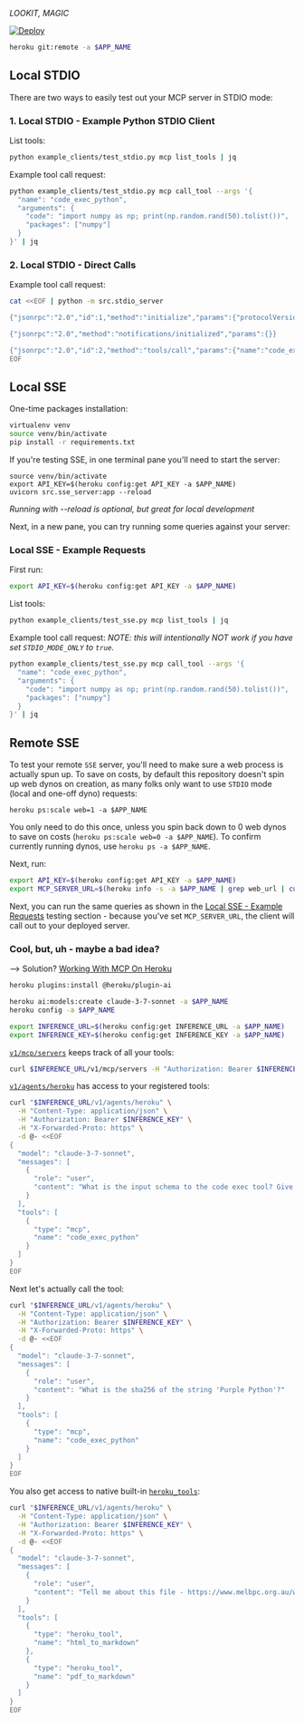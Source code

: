 *LOOKIT, MAGIC*

[![Deploy](https://www.herokucdn.com/deploy/button.svg)](https://www.heroku.com/deploy?template=https://github.com/heroku/mcp-code-exec-python)
```bash
heroku git:remote -a $APP_NAME
```

## Local STDIO
There are two ways to easily test out your MCP server in STDIO mode:

### 1. Local STDIO - Example Python STDIO Client
List tools:
```bash
python example_clients/test_stdio.py mcp list_tools | jq
```

Example tool call request:
```bash
python example_clients/test_stdio.py mcp call_tool --args '{
  "name": "code_exec_python",
  "arguments": {
    "code": "import numpy as np; print(np.random.rand(50).tolist())",
    "packages": ["numpy"]
  }
}' | jq
```

### 2. Local STDIO - Direct Calls
Example tool call request:
```bash
cat <<EOF | python -m src.stdio_server

{"jsonrpc":"2.0","id":1,"method":"initialize","params":{"protocolVersion":"0.1.0","capabilities":{},"clientInfo":{"name":"test","version":"1.0.0"}}}

{"jsonrpc":"2.0","method":"notifications/initialized","params":{}}

{"jsonrpc":"2.0","id":2,"method":"tools/call","params":{"name":"code_exec_python","arguments":{"code":"import numpy as np; print(np.random.rand(50).tolist())","packages":["numpy"]}}}
EOF
```


## Local SSE
One-time packages installation:
```bash
virtualenv venv
source venv/bin/activate
pip install -r requirements.txt
```

If you're testing SSE, in one terminal pane you'll need to start the server:
```
source venv/bin/activate
export API_KEY=$(heroku config:get API_KEY -a $APP_NAME)
uvicorn src.sse_server:app --reload
```
*Running with --reload is optional, but great for local development*

Next, in a new pane, you can try running some queries against your server:
### Local SSE - Example Requests
First run:
```bash
export API_KEY=$(heroku config:get API_KEY -a $APP_NAME)
```

List tools:
```bash
python example_clients/test_sse.py mcp list_tools | jq
```

Example tool call request:
*NOTE: this will intentionally NOT work if you have set `STDIO_MODE_ONLY` to `true`.*
```bash
python example_clients/test_sse.py mcp call_tool --args '{
  "name": "code_exec_python",
  "arguments": {
    "code": "import numpy as np; print(np.random.rand(50).tolist())",
    "packages": ["numpy"]
  }
}' | jq
```

## Remote SSE
To test your remote `SSE` server, you'll need to make sure a web process is actually spun up. To save on costs, by default this repository doesn't spin up web dynos on creation, as many folks only want to use `STDIO` mode (local and one-off dyno) requests:
```
heroku ps:scale web=1 -a $APP_NAME
```
You only need to do this once, unless you spin back down to 0 web dynos to save on costs (`heroku ps:scale web=0 -a $APP_NAME`). To confirm currently running dynos, use `heroku ps -a $APP_NAME`.

Next, run:

```bash
export API_KEY=$(heroku config:get API_KEY -a $APP_NAME)
export MCP_SERVER_URL=$(heroku info -s -a $APP_NAME | grep web_url | cut -d= -f2)
```

Next, you can run the same queries as shown in the [Local SSE - Example Requests](#local-sse---example-requests) testing section - because you've set `MCP_SERVER_URL`, the client will call out to your deployed server.


### Cool, but, uh - maybe a bad idea?

--> Solution?
[Working With MCP On Heroku](https://devcenter.heroku.com/articles/heroku-inference-working-with-mcp)
```bash
heroku plugins:install @heroku/plugin-ai

heroku ai:models:create claude-3-7-sonnet -a $APP_NAME
heroku config -a $APP_NAME

export INFERENCE_URL=$(heroku config:get INFERENCE_URL -a $APP_NAME)
export INFERENCE_KEY=$(heroku config:get INFERENCE_KEY -a $APP_NAME)
```

[`v1/mcp/servers`](https://devcenter.heroku.com/articles/heroku-inference-api-v1-mcp-servers) keeps track of all your tools:
```bash
curl $INFERENCE_URL/v1/mcp/servers -H "Authorization: Bearer $INFERENCE_KEY" | jq
```

[`v1/agents/heroku`](https://devcenter.heroku.com/articles/heroku-inference-api) has access to your registered tools:
```bash
curl "$INFERENCE_URL/v1/agents/heroku" \
  -H "Content-Type: application/json" \
  -H "Authorization: Bearer $INFERENCE_KEY" \
  -H "X-Forwarded-Proto: https" \
  -d @- <<EOF
{
  "model": "claude-3-7-sonnet",
  "messages": [
    {
      "role": "user",
      "content": "What is the input schema to the code exec tool? Give me the raw json schema, no need to call the tool"
    }
  ],
  "tools": [
    {
      "type": "mcp",
      "name": "code_exec_python"
    }
  ]
}
EOF
```

Next let's actually call the tool:
```bash
curl "$INFERENCE_URL/v1/agents/heroku" \
  -H "Content-Type: application/json" \
  -H "Authorization: Bearer $INFERENCE_KEY" \
  -H "X-Forwarded-Proto: https" \
  -d @- <<EOF
{
  "model": "claude-3-7-sonnet",
  "messages": [
    {
      "role": "user",
      "content": "What is the sha256 of the string 'Purple Python'?"
    }
  ],
  "tools": [
    {
      "type": "mcp",
      "name": "code_exec_python"
    }
  ]
}
EOF
```

You also get access to native built-in [`heroku_tools`](https://devcenter.heroku.com/articles/heroku-inference-tools):
```bash
curl "$INFERENCE_URL/v1/agents/heroku" \
  -H "Content-Type: application/json" \
  -H "Authorization: Bearer $INFERENCE_KEY" \
  -H "X-Forwarded-Proto: https" \
  -d @- <<EOF
{
  "model": "claude-3-7-sonnet",
  "messages": [
    {
      "role": "user",
      "content": "Tell me about this file - https://www.melbpc.org.au/wp-content/uploads/2017/10/small-example-pdf-file.pdf"
    }
  ],
  "tools": [
    {
      "type": "heroku_tool",
      "name": "html_to_markdown"
    },
    {
      "type": "heroku_tool",
      "name": "pdf_to_markdown"
    }
  ]
}
EOF
```
